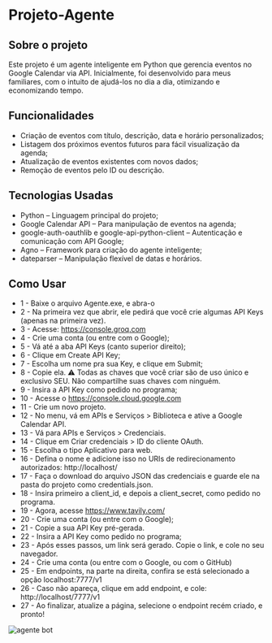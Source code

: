 # Projeto-Agente
## Sobre o projeto
Este projeto é um agente inteligente em Python que gerencia eventos no Google Calendar via API. Inicialmente, foi desenvolvido para meus familiares, com o intuito de ajudá-los no dia a dia, otimizando e economizando tempo.
## Funcionalidades
- Criação de eventos com título, descrição, data e horário personalizados;
- Listagem dos próximos eventos futuros para fácil visualização da agenda;
- Atualização de eventos existentes com novos dados;
- Remoção de eventos pelo ID ou descrição.
## Tecnologias Usadas
- Python – Linguagem principal do projeto;
- Google Calendar API – Para manipulação de eventos na agenda;
- google-auth-oauthlib e google-api-python-client – Autenticação e comunicação com API Google;
- Agno – Framework para criação do agente inteligente;
- dateparser – Manipulação flexível de datas e horários.
## Como Usar
- 1 - Baixe o arquivo Agente.exe, e abra-o
- 2 - Na primeira vez que abrir, ele pedirá que você crie algumas API Keys (apenas na primeira vez).
- 3 - Acesse: https://console.groq.com
- 4 - Crie uma conta (ou entre com o Google);
- 5 - Vá até a aba API Keys (canto superior direito);
- 6 - Clique em Create API Key;
- 7 - Escolha um nome pra sua Key, e clique em Submit;
- 8 - Copie ela. ⚠️ Todas as chaves que você criar são de uso único e exclusivo SEU. Não compartilhe suas chaves com ninguém.
- 9 - Insira a API Key como pedido no programa;
- 10  - Acesse o https://console.cloud.google.com
- 11 - Crie um novo projeto.
- 12 - No menu, vá em APIs e Serviços > Biblioteca e ative a Google Calendar API.
- 13 - Vá para APIs e Serviços > Credenciais.
- 14 - Clique em Criar credenciais > ID do cliente OAuth.
- 15 - Escolha o tipo Aplicativo para web.
- 16 - Defina o nome e adicione isso no URIs de redirecionamento autorizados: http://localhost/
- 17 - Faça o download do arquivo JSON das credenciais e guarde ele na pasta do projeto como credentials.json.
- 18 - Insira primeiro a client_id, e depois a client_secret, como pedido no programa.
- 19 - Agora, acesse https://www.tavily.com/
- 20 - Crie uma conta (ou entre com o Google);
- 21 - Copie a sua API Key pré-gerada.
- 22 - Insira a API Key como pedido no programa;
- 23 - Após esses passos, um link será gerado. Copie o link, e cole no seu navegador.
- 24 - Crie uma conta (ou entre com o Google, ou com o GitHub)
- 25 - Em endpoints, na parte na direita, confira se está selecionado a opção localhost:7777/v1
- 26 - Caso não apareça, clique em add endpoint, e cole: http://localhost/7777/v1
- 27 - Ao finalizar, atualize a página, selecione o endpoint recém criado, e pronto!

![agente bot](https://github.com/user-attachments/assets/90a3a4ac-676c-45c5-bc4e-88c211fb35a9)

